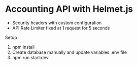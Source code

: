 # Accounting API with Helmet.js 

- Security headers with custom configuration
- API Rate Limiter fixed at 1 request for 5 seconds

Setup 

1. npm install
2. Create database manually and update variables .env file
3. npm run start:dev

